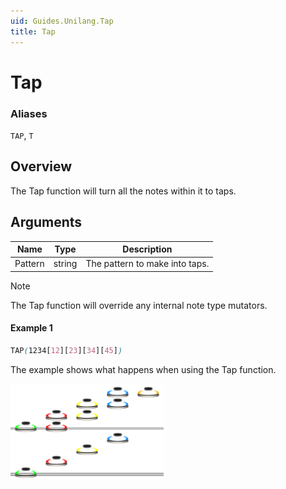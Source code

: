 ```yaml
---
uid: Guides.Unilang.Tap
title: Tap
---
```


# Tap
### Aliases
`TAP`, `T`

## Overview
The Tap function will turn all the notes within it to taps.

## Arguments
| Name        | Type        | Description                    |
| ----------- | ----------- | ------------------------------ |
| Pattern     | string      | The pattern to make into taps. |

> [!NOTE]
> The Tap function will override any internal note type mutators.

#### Example 1
```css
TAP(1234[12][23][34][45])
```
The example shows what happens when using the Tap function.

<img src="example1.png" alt="Tap Example 1" style="width:245px;"/>
